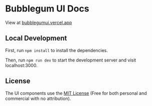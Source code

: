 # Bubblegum UI Docs 

View at [bubblegumui.vercel.app](https://bubblegumui.vercel.app/)

## Local Development

First, run `npm install` to install the dependencies.

Then, run `npm run dev` to start the development server and visit localhost:3000.

## License

The UI components use the [MIT License](https://mit-license.org/) (Free for both personal and commercial with no attribution).
